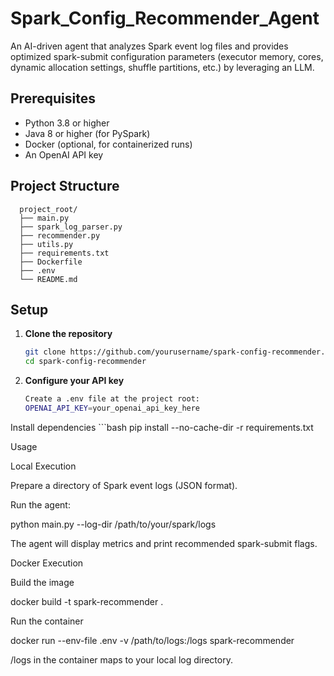 # Spark_Config_Recommender_Agent
An AI-driven agent that analyzes Spark event log files and provides optimized spark-submit configuration parameters (executor memory, cores, dynamic allocation settings, shuffle partitions, etc.) by leveraging an LLM.

## Prerequisites
- Python 3.8 or higher
- Java 8 or higher (for PySpark)
- Docker (optional, for containerized runs)
- An OpenAI API key

## Project Structure
      project_root/
      ├── main.py
      ├── spark_log_parser.py
      ├── recommender.py
      ├── utils.py
      ├── requirements.txt
      ├── Dockerfile
      ├── .env
      └── README.md
## Setup
1. **Clone the repository**
   ```bash
   git clone https://github.com/yourusername/spark-config-recommender.git
   cd spark-config-recommender
2. **Configure your API key**
    ```bash
    Create a .env file at the project root:
    OPENAI_API_KEY=your_openai_api_key_here

Install dependencies
    ```bash
    pip install --no-cache-dir -r requirements.txt

Usage

Local Execution

Prepare a directory of Spark event logs (JSON format).

Run the agent:

python main.py --log-dir /path/to/your/spark/logs

The agent will display metrics and print recommended spark-submit flags.

Docker Execution

Build the image

docker build -t spark-recommender .

Run the container

docker run --env-file .env -v /path/to/logs:/logs spark-recommender

/logs in the container maps to your local log directory.
